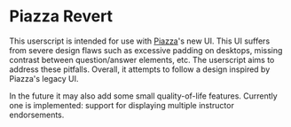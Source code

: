 # Piazza Revert

This userscript is intended for use with [Piazza](https://piazza.com)'s new UI. This UI suffers from severe design flaws such as excessive padding on desktops, missing contrast between question/answer elements, etc.
The userscript aims to address these pitfalls. Overall, it attempts to follow a design inspired by Piazza's legacy UI.

In the future it may also add some small quality-of-life features. Currently one is implemented: support for displaying multiple instructor endorsements.

